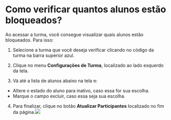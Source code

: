 # Como verificar quantos alunos estão bloqueados?

Ao acessar a turma, você consegue visualizar quais alunos estão bloqueados. Para isso:

1. Selecione a turma que você deseja verificar clicando no código da turma na barra superior azul.

2. Clique no menu **Configurações de Turma**, localizado ao lado esquerdo da tela.

3. Vá até a lista de alunos abaixo na tela e:
  * Altere o estado do aluno para inativo, caso essa for sua escolha.
  * Marque o campo excluir, caso essa seja sua escolha.

4. Para finalizar, clique no botão **Atualizar Participantes** localizado no fim da página.![](https://raw.githubusercontent.com/mupi/readinweb-docs/master/images/remove-student.png)
